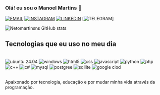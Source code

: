 ### Olá! eu sou o Manoel Martins 👊


[![EMAIL](https://img.shields.io/badge/Gmail-D14836?style=for-the-badge&logo=gmail&logoColor=white)](netomartinsns@gmail.com)
[![INSTAGRAM](https://img.shields.io/badge/Instagram-E4405F?style=for-the-badge&logo=instagram&logoColor=white)](astorgatinholaranja)
[![LINKEDIN](https://img.shields.io/badge/LinkedIn-0077B5?style=for-the-badge&logo=linkedin&logoColor=white)](linkedin.com/in/manoel-martins-93554b205)
[![TELEGRAM](https://img.shields.io/badge/Telegram-2CA5E0?style=for-the-badge&logo=telegram&logoColor=white)]




![Netomartinsns GitHub stats](https://github-readme-stats.vercel.app/api?username=netomartinsns&show_icons=true&theme=radical)



## Tecnologias que eu uso no meu dia

<div style="display: inline_block"><br/>
   <img align="center" alt="ubuntu 24.04" src="https://img.shields.io/badge/Ubuntu-E95420?style=for-the-badge&logo=ubuntu&logoColor=white" />
   <img align="center" alt="windows" src="https://img.shields.io/badge/Windows-0078D6?style=for-the-badge&logo=windows&logoColor=white" />
   <img align="center" alt="html5" src="https://img.shields.io/badge/HTML5-E34F26?style=for-the-badge&logo=html5&logoColor=white" />
   <img align="center" alt="css" src="https://img.shields.io/badge/CSS3-1572B6?style=for-the-badge&logo=css3&logoColor=white" />
   <img align="center" alt="javascript" src="https://img.shields.io/badge/JavaScript-323330?style=for-the-badge&logo=javascript&logoColor=F7DF1E" />
   <img align="center" alt="python" src="https://img.shields.io/badge/Python-14354C?style=for-the-badge&logo=python&logoColor=white" />
   <img align="center" alt="php" src="https://img.shields.io/badge/PHP-777BB4?style=for-the-badge&logo=php&logoColor=white" />
   <img align="center" alt="c++" src="https://img.shields.io/badge/C%2B%2B-00599C?style=for-the-badge&logo=c%2B%2B&logoColor=white" />
   <img align="center" alt="c#" src="https://img.shields.io/badge/C%23-239120?style=for-the-badge&logo=c-sharp&logoColor=white" />
   <img align="center" alt="mysql" src="https://img.shields.io/badge/MySQL-00000F?style=for-the-badge&logo=mysql&logoColor=white" />
   <img align="center" alt="postgree" src="https://img.shields.io/badge/PostgreSQL-316192?style=for-the-badge&logo=postgresql&logoColor=white" />
   <img align="center" alt="sqllite" src="https://img.shields.io/badge/SQLite-07405E?style=for-the-badge&logo=sqlite&logoColor=white" />
   <img align="center" alt="google clod" src="https://img.shields.io/badge/Google_Cloud-4285F4?style=for-the-badge&logo=google-cloud&logoColor=white" />
    
</div><br/>


Apaixonado por tecnologia, educação e por mudar minha vida através da programação.
